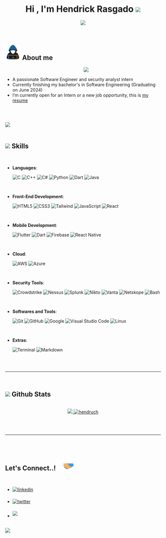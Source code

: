 
<h1 align="center"><b>Hi , I'm Hendrick Rasgado </b><img src="https://media.giphy.com/media/hvRJCLFzcasrR4ia7z/giphy.gif" width="35"></h1>

<p align="center">
  <a href="https://github.com/DenverCoder1/readme-typing-svg"><img src="https://readme-typing-svg.herokuapp.com?font=Time+New+Roman&color=cyan&size=25&center=true&vCenter=true&width=600&height=100&lines=Hendrick+Rasgado+Matus..&hearts;++;Front-End+Developer,;Self-taught+Mobile+Developer,;Computer+Science+Student,;Active+Learner/Researcher,;Love+to+learn+new+stuffs..<3"></a>
</p>


<br>



	
## <picture><img src = "https://github.com/0xAbdulKhalid/0xAbdulKhalid/raw/main/assets/mdImages/about_me.gif" width = 50px></picture> **About me**

<picture> <img align="right" src="https://media.giphy.com/media/SWoSkN6DxTszqIKEqv/giphy.gif" width = 250px></picture>

<br>

- A passionate Software Engineer and security analyst intern
- Currently finishing my bachelor's in Software Engineering (Graduating on June 2024)
- I’m currently open for an Intern or a new job opportunity, this is [my resume](https://read.cv/hendruch)

<br><br>

<img src="https://user-images.githubusercontent.com/73097560/115834477-dbab4500-a447-11eb-908a-139a6edaec5c.gif"><br><br>

## <img src="https://media2.giphy.com/media/QssGEmpkyEOhBCb7e1/giphy.gif?cid=ecf05e47a0n3gi1bfqntqmob8g9aid1oyj2wr3ds3mg700bl&rid=giphy.gif" width ="25"><b> Skills</b>
<br>

<p align="center">

- **Languages**:
    
    ![C](https://img.shields.io/badge/C%20-%232370ED.svg?style=for-the-badge&logo=c&logoColor=white)
    ![C++](https://img.shields.io/badge/C++%20-%2300599C.svg?style=for-the-badge&logo=c%2B%2B&logoColor=white)
    ![C#](https://img.shields.io/badge/Csharp%20-%2300599C.svg?style=for-the-badge&logo=csharp&logoColor=white)
    ![Python](https://img.shields.io/badge/Python%20-%2314354C.svg?style=for-the-badge&logo=python&logoColor=white)
    ![Dart](https://img.shields.io/badge/Dart%20-%2300599C.svg?style=for-the-badge&logo=dart&logoColor=white)
    ![Java](https://img.shields.io/badge/Java%20-%2300599C.svg?style=for-the-badge&logo=java&logoColor=white)

<br>   
    
- **Front-End Development**:

   ![HTML5](https://img.shields.io/badge/HTML5%20-%23E34F26.svg?style=for-the-badge&logo=html5&logoColor=white)
   ![CSS3](https://img.shields.io/badge/CSS%20-%231572B6.svg?style=for-the-badge&logo=css3&logoColor=white)
   ![Tailwind](https://img.shields.io/badge/Tailwind%20-%231572B6.svg?style=for-the-badge&logo=tailwind&logoColor=white)
   ![JavaScript](https://img.shields.io/badge/JavaScript%20-%23F7DF1E.svg?style=for-the-badge&logo=javascript&logoColor=black)
   ![React](https://img.shields.io/badge/React%20-%2300599C.svg?style=for-the-badge&logo=react&logoColor=black)

<br>

- **Mobile Development**:

   ![Flutter](https://img.shields.io/badge/Flutter%20-%231572B6.svg?style=for-the-badge&logo=flutter&logoColor=white)
   ![Dart](https://img.shields.io/badge/Dart%20-%2300599C.svg?style=for-the-badge&logo=dart&logoColor=white)
   ![Firebase](https://img.shields.io/badge/Firebase%20-%23F7DF1E.svg?style=for-the-badge&logo=firebase&logoColor=white)
   ![React Native](https://img.shields.io/badge/React%20-%2300599C.svg?style=for-the-badge&logo=react&logoColor=black)

<br>

- **Cloud**:

    ![AWS](https://img.shields.io/badge/AWS%20-%23327FC7.svg?style=for-the-badge&logo=aws&logoColor=white)
    ![Azure](https://img.shields.io/badge/Azure%20-%2300599C.svg?style=for-the-badge&logo=azure&logoColor=white)
    
<br>

- **Security Tools**:

    ![Crowdstrike](https://img.shields.io/badge/Crowdstrike%20-%23327FC7.svg?style=for-the-badge&logo=crowdstrike&logoColor=white)
    ![Nessus](https://img.shields.io/badge/Nessus%20-%2300599C.svg?style=for-the-badge&logo=nessus&logoColor=white)
    ![Splunk](https://img.shields.io/badge/Splunk%20-%2300599C.svg?style=for-the-badge&logo=splunk&logoColor=white)
    ![Nikto](https://img.shields.io/badge/Nikto%20-%2300599C.svg?style=for-the-badge&logo=nikto&logoColor=white)
    ![Vanta](https://img.shields.io/badge/Vanta%20-%2300599C.svg?style=for-the-badge&logo=vanta&logoColor=white)
    ![Netskope](https://img.shields.io/badge/Netskope%20-%2300599C.svg?style=for-the-badge&logo=netskope&logoColor=white)
    ![Bash](https://img.shields.io/badge/Bash%20-%2300599C.svg?style=for-the-badge&logo=bash&logoColor=white)
    
<br>

- **Softwares and Tools**:

    ![Git](https://img.shields.io/badge/git-%23F05033.svg?style=for-the-badge&logo=git&logoColor=white)
    ![GitHub](https://img.shields.io/badge/github-%23121011.svg?style=for-the-badge&logo=github&logoColor=white)
    ![Google](https://img.shields.io/badge/google-%234285F4.svg?style=for-the-badge&logo=google&logoColor=white)
    ![Visual Studio Code](https://img.shields.io/badge/Visual%20Studio%20Code-0078d7.svg?style=for-the-badge&logo=visual-studio-code&logoColor=white)
    ![Linux](https://img.shields.io/badge/Linux-FCC624?style=for-the-badge&logo=linux&logoColor=black)

<br>

- **Extras**:

    ![Terminal](https://img.shields.io/badge/Terminal-%23054020?style=for-the-badge&logo=gnu-bash&logoColor=white)
    ![Markdown](https://img.shields.io/badge/markdown-%23000000.svg?style=for-the-badge&logo=markdown&logoColor=white)   


</p>

<br>
<br>

-----

<br>


## <img src="https://media.giphy.com/media/iY8CRBdQXODJSCERIr/giphy.gif" width="35"><b> Github Stats </b>
<br>

<div align="center">

<a href="https://github.com/Hendruch/">
  <img src="https://github-readme-stats.vercel.app/api?username=hendruch&include_all_commits=true&count_private=true&show_icons=true&line_height=20&title_color=7A7ADB&icon_color=2234AE&text_color=D3D3D3&bg_color=0,000000,130F40" width="450"/>
  <img src="https://github-readme-stats.vercel.app/api/top-langs?username=hendruch&show_icons=true&locale=en&layout=compact&line_height=20&title_color=7A7ADB&icon_color=2234AE&text_color=D3D3D3&bg_color=0,000000,130F40" width="375"  alt="hendruch"/>

</a>
</div>

<br>
<br>
<br>

-----

<br>
<br>

## <b> Let's Connect..!</b><img src="https://github.com/0xAbdulKhalid/0xAbdulKhalid/raw/main/assets/mdImages/handshake.gif" width ="80">
<br>
<div align='left'>

<ul>

<li>
<a href="https://www.linkedin.com/in/hendrick-rasgado-matus-8a7394217/" target="_blank">
<img src="https://img.shields.io/badge/linkedin:  Hendrick Rasgado-%2300acee.svg?color=405DE6&style=for-the-badge&logo=linkedin&logoColor=white" alt=linkedin style="margin-bottom: 5px;"/>
</a>
</li>

<br>

<li>
<a href="https://twitter.com/hendrickrasgado" target="_blank">
<img src="https://img.shields.io/badge/twitter:  Hen-%2300acee.svg?color=1DA1F2&style=for-the-badge&logo=twitter&logoColor=white" alt=twitter style="margin-bottom: 5px;"/>
</a>
</li>

<br>

<li>
<a href="mailto:hendruchrasgado@gmail.com" target="_blank">
<img src="https://img.shields.io/badge/gmail:  hendruchrasgado-%23EA4335.svg?style=for-the-badge&logo=gmail&logoColor=white" t=mail style="margin-bottom: 5px;" />
</a>
</li>
	
</ul>
</div>

<br>
<img src="https://user-images.githubusercontent.com/73097560/115834477-dbab4500-a447-11eb-908a-139a6edaec5c.gif">
<br>
<br>
<br>
